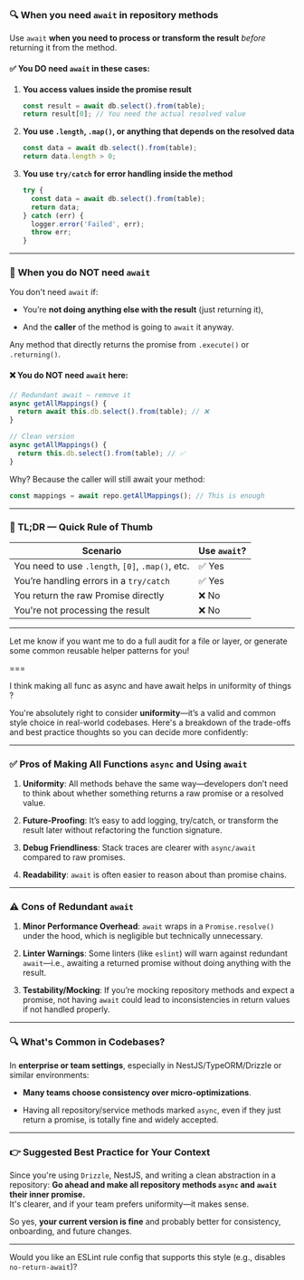 
### 🔍 **When you need `await` in repository methods**

Use `await` **when you need to process or transform the result** _before_ returning it from the method.

#### ✅ You **DO need `await`** in these cases:

1. **You access values inside the promise result**
    
    ```ts
    const result = await db.select().from(table);
    return result[0]; // You need the actual resolved value
    ```
    
2. **You use `.length`, `.map()`, or anything that depends on the resolved data**
    
    ```ts
    const data = await db.select().from(table);
    return data.length > 0;
    ```
    
3. **You use `try/catch` for error handling inside the method**
    
    ```ts
    try {
      const data = await db.select().from(table);
      return data;
    } catch (err) {
      logger.error('Failed', err);
      throw err;
    }
    ```
    

---

### 🚫 **When you do NOT need `await`**

You don't need `await` if:

- You’re **not doing anything else with the result** (just returning it),
    
- And the **caller** of the method is going to `await` it anyway.
    

Any method that directly returns the promise from `.execute()` or `.returning()`.

#### ❌ You **do NOT need `await`** here:

```ts
// Redundant await — remove it
async getAllMappings() {
  return await this.db.select().from(table); // ❌
}

// Clean version
async getAllMappings() {
  return this.db.select().from(table); // ✅
}
```

Why? Because the caller will still await your method:

```ts
const mappings = await repo.getAllMappings(); // This is enough
```

---

### 🧠 TL;DR — Quick Rule of Thumb


| Scenario                                         | Use `await`? |
| ------------------------------------------------ | ------------ |
| You need to use `.length`, `[0]`, `.map()`, etc. | ✅ Yes        |
| You’re handling errors in a `try/catch`          | ✅ Yes        |
| You return the raw Promise directly              | ❌ No         |
| You're not processing the result                 | ❌ No         |


---

Let me know if you want me to do a full audit for a file or layer, or generate some common reusable helper patterns for you!



===


I think making all func as async and have await helps in uniformity of things ?


You're absolutely right to consider **uniformity**—it’s a valid and common style choice in real-world codebases. Here's a breakdown of the trade-offs and best practice thoughts so you can decide more confidently:

---

### ✅ **Pros of Making All Functions `async` and Using `await`**

1. **Uniformity**: All methods behave the same way—developers don’t need to think about whether something returns a raw promise or a resolved value.
    
2. **Future-Proofing**: It’s easy to add logging, try/catch, or transform the result later without refactoring the function signature.
    
3. **Debug Friendliness**: Stack traces are clearer with `async/await` compared to raw promises.
    
4. **Readability**: `await` is often easier to reason about than promise chains.
    

---

### ⚠️ **Cons of Redundant `await`**

1. **Minor Performance Overhead**: `await` wraps in a `Promise.resolve()` under the hood, which is negligible but technically unnecessary.
    
2. **Linter Warnings**: Some linters (like `eslint`) will warn against redundant `await`—i.e., awaiting a returned promise without doing anything with the result.
    
3. **Testability/Mocking**: If you’re mocking repository methods and expect a promise, not having `await` could lead to inconsistencies in return values if not handled properly.
    

---

### 🔍 What's Common in Codebases?

In **enterprise or team settings**, especially in NestJS/TypeORM/Drizzle or similar environments:

- **Many teams choose consistency over micro-optimizations**.
    
- Having all repository/service methods marked `async`, even if they just return a promise, is totally fine and widely accepted.
    

---

### 👉 Suggested Best Practice for Your Context

Since you're using `Drizzle`, NestJS, and writing a clean abstraction in a repository: **Go ahead and make all repository methods `async` and `await` their inner promise.**  
It's clearer, and if your team prefers uniformity—it makes sense.

So yes, **your current version is fine** and probably better for consistency, onboarding, and future changes.

---

Would you like an ESLint rule config that supports this style (e.g., disables `no-return-await`)?

